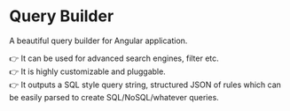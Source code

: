 # Query Builder

A beautiful query builder for Angular application.

👉 It can be used for advanced search engines, filter etc.<br />
👉 It is highly customizable and pluggable.<br />
👉 It outputs a SQL style query string, structured JSON of rules which can be easily parsed to create SQL/NoSQL/whatever queries.<br />
